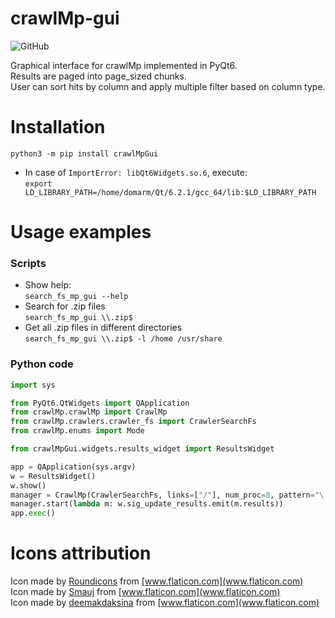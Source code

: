 # crawlMp-gui

![GitHub](https://img.shields.io/github/license/domarm-comat/crawlMpGui)

Graphical interface for crawlMp implemented in PyQt6.  
Results are paged into page_sized chunks.  
User can sort hits by column and apply multiple filter based on column type.

# Installation

`python3 -m pip install crawlMpGui`

* In case of `ImportError: libQt6Widgets.so.6`, execute:  
`export LD_LIBRARY_PATH=/home/domarm/Qt/6.2.1/gcc_64/lib:$LD_LIBRARY_PATH`

# Usage examples #

### Scripts ###

* Show help:  
  `search_fs_mp_gui --help`
* Search for .zip files  
  `search_fs_mp_gui \\.zip$`
* Get all .zip files in different directories  
  `search_fs_mp_gui \\.zip$ -l /home /usr/share`

### Python code ###

```python
import sys

from PyQt6.QtWidgets import QApplication
from crawlMp.crawlMp import CrawlMp
from crawlMp.crawlers.crawler_fs import CrawlerSearchFs
from crawlMp.enums import Mode

from crawlMpGui.widgets.results_widget import ResultsWidget

app = QApplication(sys.argv)
w = ResultsWidget()
w.show()
manager = CrawlMp(CrawlerSearchFs, links=["/"], num_proc=8, pattern="\.zip$", mode=Mode.EXTENDED)
manager.start(lambda m: w.sig_update_results.emit(m.results))
app.exec()
```

# Icons attribution

Icon made by [Roundicons](https://www.flaticon.com/authors/roundicons "Roundicons")
from [www.flaticon.com](www.flaticon.com)  
Icon made by [Smauj](https://www.flaticon.com/authors/Smauj "Smauj") from [www.flaticon.com](www.flaticon.com)  
Icon made by [deemakdaksina](https://www.flaticon.com/authors/deemakdaksina "deemakdaksina")
from [www.flaticon.com](www.flaticon.com)  